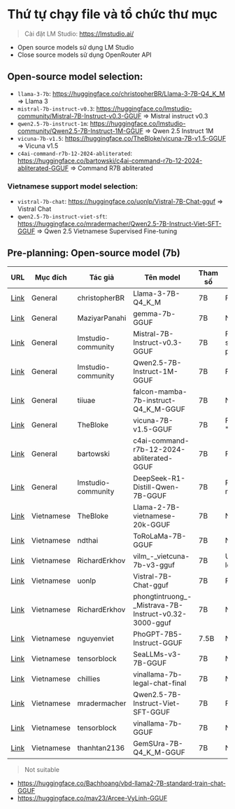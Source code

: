 # Thứ tự chạy file và tổ chức thư mục

> Cài đặt LM Studio: https://lmstudio.ai/

- Open source models sử dụng LM Studio
- Close source models sử dụng OpenRouter API

## Open-source model selection:
- `llama-3-7b`: https://huggingface.co/christopherBR/Llama-3-7B-Q4_K_M => Llama 3 
- `mistral-7b-instruct-v0.3`: https://huggingface.co/lmstudio-community/Mistral-7B-Instruct-v0.3-GGUF => Mistral instruct v0.3
- `qwen2.5-7b-instruct-1m`: https://huggingface.co/lmstudio-community/Qwen2.5-7B-Instruct-1M-GGUF => Qwen 2.5 Instruct 1M
- `vicuna-7b-v1.5`: https://huggingface.co/TheBloke/vicuna-7B-v1.5-GGUF => Vicuna v1.5
- `c4ai-command-r7b-12-2024-abliterated`: https://huggingface.co/bartowski/c4ai-command-r7b-12-2024-abliterated-GGUF => Command R7B abliterated 

### Vietnamese support model selection:
- `vistral-7b-chat`: https://huggingface.co/uonlp/Vistral-7B-Chat-gguf => Vistral Chat 
- `qwen2.5-7b-instruct-viet-sft`: https://huggingface.co/mradermacher/Qwen2.5-7B-Instruct-Viet-SFT-GGUF => Qwen 2.5 Vietnamese Supervised Fine-tuning 

## Pre-planning: Open-source model (7b)

| URL | Mục đích | Tác giả | Tên model | Tham số | Trạng thái | Lựa chọn |
|-----|----------|---------|-----------|---------|------------|--------|
| [Link](https://huggingface.co/christopherBR/Llama-3-7B-Q4_K_M) | General | christopherBR | Llama-3-7B-Q4_K_M | 7B | Fine | ✅ |
| [Link](https://huggingface.co/MaziyarPanahi/gemma-7b-GGUF) | General | MaziyarPanahi | gemma-7b-GGUF | 7B | Not Fine | ❌ |
| [Link](https://huggingface.co/lmstudio-community/Mistral-7B-Instruct-v0.3-GGUF) | General | lmstudio-community | Mistral-7B-Instruct-v0.3-GGUF | 7B | Fine (no system prompt) | ✅ |
| [Link](https://huggingface.co/lmstudio-community/Qwen2.5-7B-Instruct-1M-GGUF) | General | lmstudio-community | Qwen2.5-7B-Instruct-1M-GGUF | 7B | Fine | ✅ |
| [Link](https://huggingface.co/tiiuae/falcon-mamba-7b-instruct-Q4_K_M-GGUF) | General | tiiuae | falcon-mamba-7b-instruct-Q4_K_M-GGUF | 7B | Not Fine | ❌ |
| [Link](https://huggingface.co/TheBloke/vicuna-7B-v1.5-GGUF) | General | TheBloke | vicuna-7B-v1.5-GGUF | 7B | Fine (full "Yes") | ✅ |
| [Link](https://huggingface.co/bartowski/c4ai-command-r7b-12-2024-abliterated-GGUF) | General | bartowski | c4ai-command-r7b-12-2024-abliterated-GGUF | 7B | Fine | ✅ |
| [Link](https://huggingface.co/lmstudio-community/DeepSeek-R1-Distill-Qwen-7B-GGUF) | General | lmstudio-community | DeepSeek-R1-Distill-Qwen-7B-GGUF | 7B | Reasoning model | ❌ |
| [Link](https://huggingface.co/TheBloke/Llama-2-7B-vietnamese-20k-GGUF) | Vietnamese | TheBloke | Llama-2-7B-vietnamese-20k-GGUF | 7B | Not Fine | ❌ |
| [Link](https://huggingface.co/ndthai/ToRoLaMa-7B-GGUF) | Vietnamese | ndthai | ToRoLaMa-7B-GGUF | 7B | Not Fine | ❌ |
| [Link](https://huggingface.co/RichardErkhov/vilm_-_vietcuna-7b-v3-gguf) | Vietnamese | RichardErkhov | vilm_-_vietcuna-7b-v3-gguf | 7B | Unable to load | ❌ |
| [Link](https://huggingface.co/uonlp/Vistral-7B-Chat-gguf) | Vietnamese | uonlp | Vistral-7B-Chat-gguf | 7B | Fine | ✅ |
| [Link](https://huggingface.co/RichardErkhov/phongtintruong_-_Mistrava-7B-Instruct-v0.32-3000-gguf) | Vietnamese | RichardErkhov | phongtintruong_-_Mistrava-7B-Instruct-v0.32-3000-gguf | 7B | Not Fine | ❌ |
| [Link](https://huggingface.co/nguyenviet/PhoGPT-7B5-Instruct-GGUF) | Vietnamese | nguyenviet | PhoGPT-7B5-Instruct-GGUF | 7.5B | Not Fine | ❌ |
| [Link](https://huggingface.co/tensorblock/SeaLLMs-v3-7B-GGUF) | Vietnamese | tensorblock | SeaLLMs-v3-7B-GGUF | 7B | Not Fine | ❌ |
| [Link](https://huggingface.co/chillies/vinallama-7b-legal-chat-final) | Vietnamese | chillies | vinallama-7b-legal-chat-final | 7B | Not Fine | ❌ |
| [Link](https://huggingface.co/mradermacher/Qwen2.5-7B-Instruct-Viet-SFT-GGUF) | Vietnamese | mradermacher | Qwen2.5-7B-Instruct-Viet-SFT-GGUF | 7B | Fine | ✅ |
| [Link](https://huggingface.co/tensorblock/vinallama-7b-GGUF) | Vietnamese | tensorblock | vinallama-7b-GGUF | 7B | Not Fine | ❌ |
| [Link](https://huggingface.co/thanhtan2136/GemSUra-7B-Q4_K_M-GGUF) | Vietnamese | thanhtan2136 | GemSUra-7B-Q4_K_M-GGUF | 7B | Not Fine | ❌ |


> Not suitable

- https://huggingface.co/Bachhoang/vbd-llama2-7B-standard-train-chat-GGUF
- https://huggingface.co/mav23/Arcee-VyLinh-GGUF
